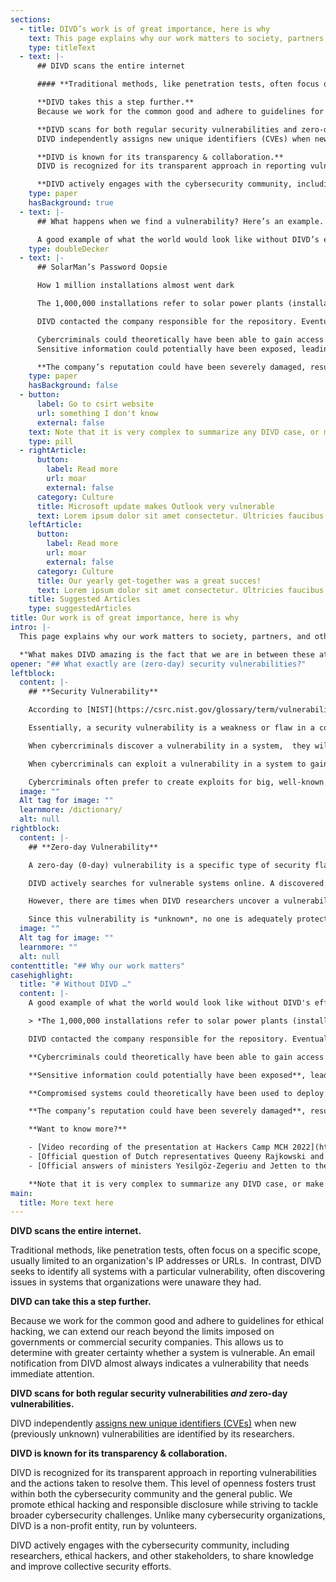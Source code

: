```yaml
---
sections:
  - title: DIVD’s work is of great importance, here is why
    text: This page explains why our work matters to society, partners, and other organizations.
    type: titleText
  - text: |-
      ## DIVD scans the entire internet

      #### **Traditional methods, like penetration tests, often focus on a specific scope, usually limited to an organization’s IP addresses or URLs.  In contrast, DIVD seeks to identify all systems with a particular vulnerability, often discovering issues in systems that organizations were unaware they had.**

      **DIVD takes this a step further.**
      Because we work for the common good and adhere to guidelines for ethical hacking, we extend our reach beyond the limits imposed on governments or commercial security companies. This allows us to determine with greater certainty whether a system is vulnerable. An email notification from DIVD always indicates a vulnerability that needs immediate attention.

      **DIVD scans for both regular security vulnerabilities and zero-day vulnerabilities.**
      DIVD independently assigns new unique identifiers (CVEs) when new (previously unknown) vulnerabilities are identified by its researchers.

      **DIVD is known for its transparency & collaboration.**
      DIVD is recognized for its transparent approach in reporting vulnerabilities and the actions taken to resolve them. This level of openness fosters trust within both the cybersecurity community and the general public. We promote ethical hacking and responsible disclosure while striving to tackle broader cybersecurity challenges. Unlike many cybersecurity organizations, DIVD is a non-profit entity, run by volunteers.

      **DIVD actively engages with the cybersecurity community, including researchers, ethical hackers, and other stakeholders, to share knowledge and improve collective security efforts.**
    type: paper
    hasBackground: true
  - text: |-
      ## What happens when we find a vulnerability? Here’s an example.

      A good example of what the world would look like without DIVD’s efforts is the SolarMan case. In 2022, a DIVD researcher found a GitHub repository containing the username and password for SolarMan’s Super Admin account. These credentials were visible to anyone who would visit the GitHub page, meaning that anyone in the world with internet access could have gained unauthorized access to nearly 1,000,000 installations.
    type: doubleDecker
  - text: |-
      ## SolarMan’s Password Oopsie

      How 1 million installations almost went dark

      The 1,000,000 installations refer to solar power plants (installations) managed through the SolarMan platform. These installations have a total power output of over 10GwP (gigawatts peak). Most of these systems are located in China and Australia, with a significant number of over 40,000 in The Netherlands.

      DIVD contacted the company responsible for the repository. Eventually, the exposed password was reset and the repository was deleted. But what if the vulnerability hadn’t been discovered and the credentials remained publicly available?

      Cybercriminals could theoretically have been able to gain access to the SolarMan Super Admin account, potentially controlling nearly 1,000,000 installations. They could theoretically have had the ability to alter system settings, disrupt services, or disable installations, causing widespread operational issues.
      Sensitive information could potentially have been exposed, leading to data breaches. Compromised systems could theoretically have been used to deploy malware, resulting in further security incidents and potential damage to connected networks.

      **The company’s reputation could have been severely damaged, resulting in a loss of trust from customers and partners.**
    type: paper
    hasBackground: false
  - button:
      label: Go to csirt website
      url: something I don't know
      external: false
    text: Note that it is very complex to summarize any DIVD case, or make accurate and precise assumptions about which risks were specifically mitigated. If you have any questions, please read about our case on the CSIRT
    type: pill
  - rightArticle:
      button:
        label: Read more
        url: moar
        external: false
      category: Culture
      title: Microsoft update makes Outlook very vulnerable
      text: Lorem ipsum dolor sit amet consectetur. Ultricies faucibus sit sit ante vestibulum dictum venenatis commodo.
    leftArticle:
      button:
        label: Read more
        url: moar
        external: false
      category: Culture
      title: Our yearly get-together was a great succes!
      text: Lorem ipsum dolor sit amet consectetur. Ultricies faucibus sit sit ante vestibulum dictum venenatis commodo.
    title: Suggested Articles
    type: suggestedArticles
title: Our work is of great importance, here is why
intro: |-
  This page explains why our work matters to society, partners, and other organisations. 

  *"What makes DIVD amazing is the fact that we are in between these attackers and defenders. We attempt to take away attackers' weapons as quickly as possible by making people aware of these weapons. That has a lot of impact!" -  Max van der Horst (Researcher CSIRT)*
opener: "## What exactly are (zero-day) security vulnerabilities?"
leftblock:
  content: |-
    ## **Security Vulnerability**

    According to [NIST](https://csrc.nist.gov/glossary/term/vulnerability#:~:text=Definitions%3A,triggered%20by%20a%20threat%20source.) (National Institute of Standards and Technology), a vulnerability is a “w*eakness in an information system, system security procedures, internal controls, or implementation that could be exploited or triggered by a threat source.*”

    Essentially, a security vulnerability is a weakness or flaw in a computer system, network, or software that can be exploited by cybercriminals to gain unauthorized access to systems and/or cause damage. Common examples of vulnerabilities are misconfigurations, unpatched software or firmware, the use of weak or default passwords, and the use of old protocols and standards.

    When cybercriminals discover a vulnerability in a system,  they will try to create a way to exploit it, to achieve actions on objectives. An *[exploit](https://www.divd.nl/dictionary/)* is a malicious piece of code or script that can be used to take advantage of a system's vulnerability.

    When cybercriminals can exploit a vulnerability in a system to gain access to critical systems, they can potentially view, modify, delete, and/or extract sensitive data. As soon as an intruder gets in, secrets are no longer secret. If an organisation doesn't find and mitigate vulnerabilities in time, the consequences can be severe, ranging from financial losses to irreparable damage to the organisation's reputation.

    Cybercriminals often prefer to create exploits for big, well-known issues because they can use those exploits to create powerful, cheap attacks that have worked for many years and on many systems.
  image: ""
  Alt tag for image: ""
  learnmore: /dictionary/
  alt: null
rightblock:
  content: |-
    ## **Zero-day Vulnerability**

    A zero-day (0-day) vulnerability is a specific type of security flaw. It defines a vulnerability that is *unknown* to the software developers and the security community at the time it is discovered by hackers. Against popular belief, this does not necessarily make a zero-day vulnerability a 'critical'  or 'highly exploitable' vulnerability. It only means that there is no fix released for it yet.

    DIVD actively searches for vulnerable systems online. A discovered vulnerability is directly reported to the vendor. The vendor or partner agrees with DIVD to keep the software vulnerability a secret so that the vulnerability can remain secret. This gives the vendor a little time to create and release a security update (a so-called 'patch' or 'hotfix') to fix the vulnerability. Thus, the vendor is aware of the issue and provides a fix.

    However, there are times when DIVD researchers uncover a vulnerability that has *never* been discovered before. For example, this could be a flaw in core components of operating systems (such as Windows, macOS, or Linux) or a vulnerability in a widely used network protocol that has previously gone unnoticed.

    Since this vulnerability is *unknown*, no one is adequately protected against it. The vendor needs to disclose information about the vulnerability to its partners, but in doing so, they also unintentionally but unavoidably inform cybercriminals about the occurrence of a weakness in their software. This is when a race against the clock begins. Who works faster, the software vendor crafting and distributing a patch, or the cybercriminals crafting and deploying an exploit?
  image: ""
  Alt tag for image: ""
  learnmore: ""
  alt: null
contenttitle: "## Why our work matters"
casehighlight:
  title: "# Without DIVD …"
  content: |-
    A good example of what the world would look like without DIVD's efforts is[ the SolarMan case](https://csirt.divd.nl/cases/DIVD-2022-00009/). In 2022, a DIVD researcher found a GitHub repository containing the username and password for SolarMan’s Super Admin account. These credentials were visible to anyone who would visit the GitHub page, meaning that anyone in the world with internet access could have gained unauthorized access to nearly 1,000,000 installations!

    > *The 1,000,000 installations refer to solar power plants (installations) managed through the SolarMan platform. These installations have a total power output of over 10GwP (gigawatts peak). Most of these systems are located in China and Australia, with a significant number of over 40,000 in the Netherlands.* *Reference: [csirt.divd.nl](https://csirt.divd.nl/cases/DIVD-2022-00009/).*

    DIVD contacted the company responsible for the repository. Eventually, the exposed password was reset and the repository was deleted. But what if the vulnerability hadn't been discovered and the credentials remained publicly available?*

    **Cybercriminals could theoretically have been able to gain access to the SolarMan Super Admin account**, potentially controlling nearly 1,000,000 installations. They could theoretically have had the ability to alter system settings, disrupt services, or disable installations, causing widespread operational issues.

    **Sensitive information could potentially have been exposed**, leading to data breaches.

    **Compromised systems could theoretically have been used to deploy malware**, resulting in further security incidents and potential damage to connected networks.

    **The company’s reputation could have been severely damaged**, resulting in a loss of trust from customers and partners.

    **Want to know more?**

    - [Video recording of the presentation at Hackers Camp MCH 2022](https://media.ccc.de/v/mch2022-350-iot-international-outage-technology-disclosure-of-divd-2022-00009-)
    - [Official question of Dutch representatives Queeny Rajkowski and Silvio Erkens to ministers Yesilgöz-Zegeriu and Jetten](https://www.tweedekamer.nl/kamerstukken/kamervragen/detail?id=2022D33896&did=2022D33896)
    - [Official answers of ministers Yesilgöz-Zegeriu and Jetten to the question of Dutch representatives Queeny Rajkowski and Silvio Erkens](https://www.tweedekamer.nl/kamerstukken/kamervragen/detail?id=2022Z15333&did=2022D31877)

    **Note that it is very complex to summarize any DIVD case, or make accurate and precise assumptions about which risks were specifically mitigated. If you have any questions, please read about our case on the CSIRT page and [contact DIVD](https://www.divd.nl/contact/).*
main:
  title: More text here
---
```


**DIVD scans the entire internet.**

Traditional methods, like penetration tests, often focus on a specific scope, usually limited to an organization's IP addresses or URLs.  In contrast, DIVD seeks to identify all systems with a particular vulnerability, often discovering issues in systems that organizations were unaware they had.

**DIVD can take this a step further.**

Because we work for the common good and adhere to guidelines for ethical hacking, we can extend our reach beyond the limits imposed on governments or commercial security companies. This allows us to determine with greater certainty whether a system is vulnerable. An email notification from DIVD almost always indicates a vulnerability that needs immediate attention.

**DIVD scans for both regular security vulnerabilities _and_ zero-day vulnerabilities.**

DIVD independently [assigns new unique identifiers (CVEs)](https://csirt.divd.nl/cna/) when new (previously unknown) vulnerabilities are identified by its researchers.

**DIVD is known for its transparency & collaboration.**

DIVD is recognized for its transparent approach in reporting vulnerabilities and the actions taken to resolve them. This level of openness fosters trust within both the cybersecurity community and the general public. We promote ethical hacking and responsible disclosure while striving to tackle broader cybersecurity challenges. Unlike many cybersecurity organizations, DIVD is a non-profit entity, run by volunteers.

DIVD actively engages with the cybersecurity community, including researchers, ethical hackers, and other stakeholders, to share knowledge and improve collective security efforts.
